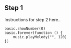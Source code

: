 
## Step 1

Instructions for step 2 here..
```blocks
basic.showNumber(0)
basic.forever(function () {
    music.playMelody("", 120)
})
```

<!-- ## Step 2 Show the temperature

Get a ``||input:temperature||`` block and place it in the value slot of ``||basic:show number||``.

```blocks
forever(function() {
    basic.showNumber(input.temperature())
    basic.pause(1000)
})
``` -->
